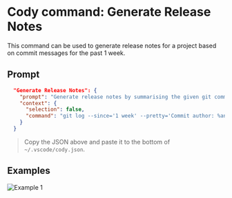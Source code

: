 # Cody command: Generate Release Notes

This command can be used to generate release notes for a project based on commit messages for the past 1 week.

## Prompt

```json
  "Generate Release Notes": {
    "prompt": "Generate release notes by summarising the given git commits output. Use proper heading format for each part of the release notes. Do not include other changes, commit hash and dependency updates.",
    "context": {
      "selection": false,
      "command": "git log --since='1 week' --pretty='Commit author: %an%nCommit message: %s%nChange description:%b%n'"
    }
  }
```
> Copy the JSON above and paste it to the bottom of `~/.vscode/cody.json`.

## Examples
![Example 1](./example_1.jpg)

